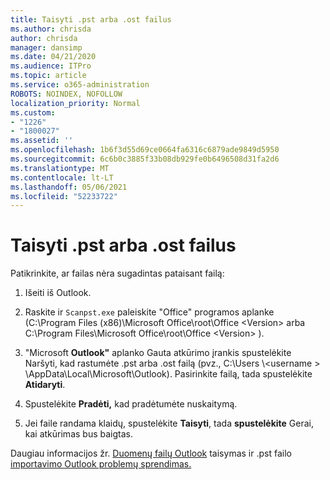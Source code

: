 ```yaml
---
title: Taisyti .pst arba .ost failus
ms.author: chrisda
author: chrisda
manager: dansimp
ms.date: 04/21/2020
ms.audience: ITPro
ms.topic: article
ms.service: o365-administration
ROBOTS: NOINDEX, NOFOLLOW
localization_priority: Normal
ms.custom:
- "1226"
- "1800027"
ms.assetid: ''
ms.openlocfilehash: 1b6f3d55d69ce0664fa6316c6879ade9849d5950
ms.sourcegitcommit: 6c6b0c3885f33b08db929fe0b6496508d31fa2d6
ms.translationtype: MT
ms.contentlocale: lt-LT
ms.lasthandoff: 05/06/2021
ms.locfileid: "52233722"
---
```

# <a name="repair-pst-or-ost-files"></a>Taisyti .pst arba .ost failus

Patikrinkite, ar failas nėra sugadintas pataisant failą:

1. Išeiti iš Outlook.

2. Raskite ir `Scanpst.exe` paleiskite "Office" programos aplanke (C:\Program Files (x86)\Microsoft Office\root\Office \<Version\> arba C:\Program Files\Microsoft Office\root\Office \<Version\> ).

3. "Microsoft **Outlook"** aplanko Gauta atkūrimo  įrankis spustelėkite Naršyti, kad rastumėte .pst arba .ost failą (pvz., C:\Users \\<username \> \AppData\Local\Microsoft\Outlook). Pasirinkite failą, tada spustelėkite **Atidaryti**.

4. Spustelėkite **Pradėti,** kad pradėtumėte nuskaitymą.

5. Jei faile randama klaidų, spustelėkite **Taisyti**, tada **spustelėkite** Gerai, kai atkūrimas bus baigtas.

Daugiau informacijos žr. [Duomenų failų Outlook](https://support.office.com/article/25663bc3-11ec-4412-86c4-60458afc5253) taisymas ir .pst failo [importavimo Outlook problemų sprendimas.](https://support.office.com/article/2d2e50dc-5c36-4ab2-ab50-f1be733b3d6e)
